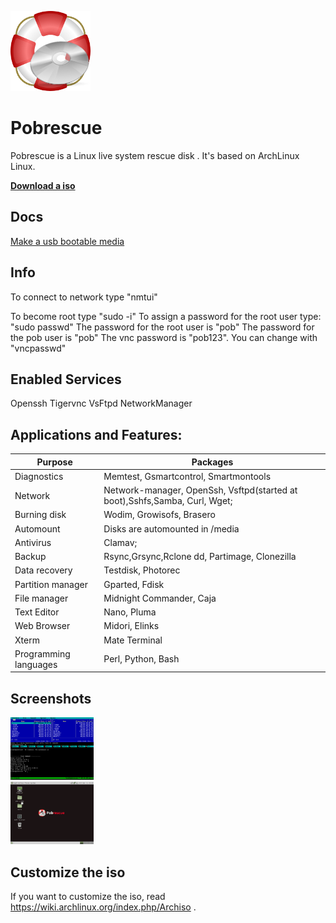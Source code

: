![Pobrescue](img/logo.png)
# Pobrescue
Pobrescue is a Linux live system rescue disk . It's based on ArchLinux Linux.

[**Download a iso**](http://www.freemedialab.org/listing/pobrescue/iso/)

## Docs
[Make a usb bootable media](docs/pobrescue_on_usb.md)

## Info

To connect to network type "nmtui"

To become root type "sudo -i"
To assign a password for the root user type: "sudo passwd"
The password for the root user is "pob"
The password for the pob user is "pob"
The vnc password is "pob123". You can change with "vncpasswd"


## Enabled Services

Openssh
Tigervnc
VsFtpd
NetworkManager

## Applications and Features:


Purpose| Packages
------------ | -------------
Diagnostics| Memtest, Gsmartcontrol, Smartmontools
Network| Network-manager, OpenSsh, Vsftpd(started at boot),Sshfs,Samba, Curl, Wget;
Burning disk| Wodim, Growisofs, Brasero  
Automount| Disks are automounted in /media 
Antivirus| Clamav; 
Backup| Rsync,Grsync,Rclone dd, Partimage, Clonezilla 
Data recovery| Testdisk, Photorec 
Partition manager| Gparted, Fdisk 
File manager| Midnight Commander, Caja 
Text Editor| Nano, Pluma
Web Browser| Midori, Elinks
Xterm| Mate Terminal 
Programming languages| Perl, Python, Bash 




## Screenshots
<img src="screenshots/pobrescue-console.png" style="height: 100px"/><br>
<img src="screenshots/pobrescue-desktop.png" style="height: 100px"/>

## Customize the iso
If you want to customize the iso, read https://wiki.archlinux.org/index.php/Archiso .


